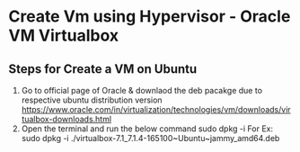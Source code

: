 # Create Vm using Hypervisor - Oracle VM Virtualbox
## Steps for Create a VM on Ubuntu
1. Go to official page of Oracle & downlaod the deb pacakge due to respective ubuntu distribution version
   https://www.oracle.com/in/virtualization/technologies/vm/downloads/virtualbox-downloads.html
2. Open the terminal and run the below command
   sudo dpkg -i <path of deb package>
   For Ex:
   sudo dpkg -i ./virtualbox-7.1_7.1.4-165100~Ubuntu~jammy_amd64.deb
